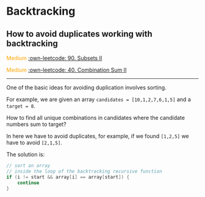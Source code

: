 # Backtracking

## How to avoid duplicates working with backtracking

<font color="orange">Medium</font> [:own-leetcode: 90. Subsets II](https://leetcode.com/problems/subsets-ii/)

<font color="orange">Medium</font> [:own-leetcode: 40. Combination Sum II](https://leetcode.com/problems/combination-sum-ii/)

---

One of the basic ideas for avoiding duplication involves sorting.

For example, we are given an array ```candidates = [10,1,2,7,6,1,5]``` and a ```target = 8```.

How to find all unique combinations in candidates where the candidate numbers sum to target?

In here we have to avoid duplicates, for example, if we found ```[1,2,5]``` we have to avoid ```[2,1,5]```.

The solution is:

```kotlin
// sort an array
// inside the loop of the backtracking recursive function
if (i != start && array[i] == array[start]) {
    continue
}
```
